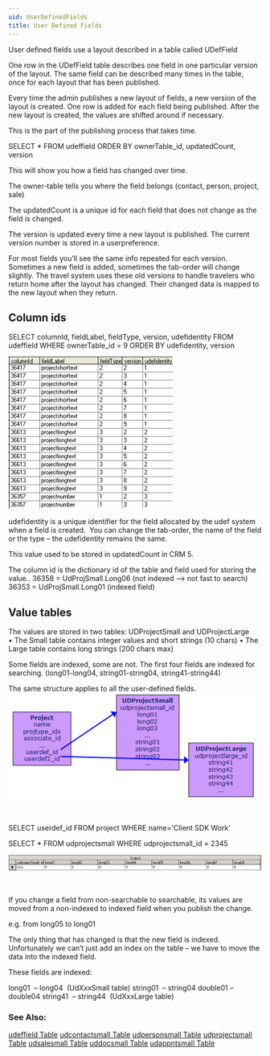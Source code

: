 ```yaml
---
uid: UserDefinedFields
title: User Defined Fields
---
```


User defined fields use a layout described in a table called UDefField

One row in the UDefField table describes one field in one particular version of the layout. The same field can be described many times in the table, once for each layout that has been published.

Every time the admin publishes a new layout of fields, a new version of the layout is created. One row is added for each field being published. After the new layout is created, the values are shifted around if necessary.

This is the part of the publishing process that takes time.

SELECT \* FROM udeffield
ORDER BY ownerTable\_id, updatedCount, version

This will show you how a field has changed over time.

The owner-table tells you where the field belongs (contact, person, project, sale)

The updatedCount is a unique id for each field that does not change as the field is changed.

The version is updated every time a new layout is published. The current version number is stored in a userpreference.

For most fields you’ll see the same info repeated for each version. Sometimes a new field is added, sometimes the tab-order will change slightly. The travel system uses these old versions to handle travelers who return home after the layout has changed. Their changed data is mapped to the new layout when they return.

Column ids
----------

SELECT columnId, fieldLabel, fieldType, version, udefidentity
FROM udeffield
WHERE ownerTable\_id = 9
ORDER BY udefidentity, version

![](../Images/UdefField.png)

udefidentity is a unique identifier for the field allocated by the udef system when a field is created.  You can change the tab-order, the name of the field or the type – the udefidentity remains the same.

This value used to be stored in updatedCount in CRM 5.

The column id is the dictionary id of the table and field used for storing the value..
36358 = UdProjSmall.Long06 (not indexed --&gt; not fast to search)
36353 = UdProjSmall.Long01 (indexed field)

Value tables
------------

The values are stored in two tables: UDProjectSmall and UDProjectLarge
• The Small table contains integer values and short strings (10 chars)
• The Large table contains long strings (200 chars max)

Some fields are indexed, some are not. The first four fields are indexed for searching. (long01-long04, string01-string04, string41-string44)

The same structure applies to all the user-defined fields.
![](../Images/UDef-diagram.png)

 

SELECT userdef\_id FROM project WHERE name='Client SDK Work'

SELECT \* FROM udprojectsmall WHERE udprojectsmall\_id = 2345

![](../Images/UDProjectSmall.png)

 

If you change a field from non-searchable to searchable, its values are moved from a non-indexed to indexed field when you publish the change.

e.g. from long05 to long01

The only thing that has changed is that the new field is indexed. Unfortunately we can’t just add an index on the table – we have to move the data into the indexed field.

These fields are indexed:

long01  – long04  (UdXxxSmall table)
string01  – string04
double01 – double04
string41  – string44  (UdXxxLarge table)


### See Also:

[udeffield Table](../Tables/udeffield.md)
[udcontactsmall Table](../Tables/udcontactsmall.md)
[udpersonsmall Table](../Tables/udpersonsmall.md)
[udprojectsmall Table](../Tables/udprojectsmall.md)
[udsalesmall Table](../Tables/udsalesmall.md)
[uddocsmall Table](../Tables/uddocsmall.md)
[udappntsmall Table](../Tables/udappntsmall.md)